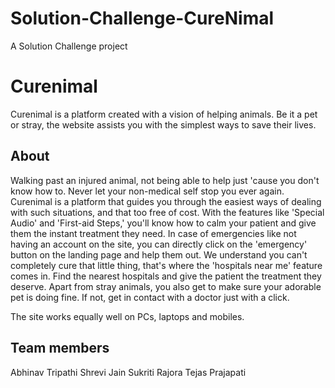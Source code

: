 # Solution-Challenge-CureNimal
A Solution Challenge project

# Curenimal 
Curenimal is a platform created with a vision of helping animals. Be it a pet or stray, the website assists you with the simplest ways to save their lives. 

## About

Walking past an injured animal, not being able to help just 'cause you don't know how to. Never let your non-medical self stop you ever again. Curenimal is a platform that guides you through the easiest ways of dealing with such situations, and that too free of cost. With the features like 'Special Audio' and 'First-aid Steps,' you'll know how to calm your patient and give them the instant treatment they need. In case of emergencies like not having an account on the site, you can directly click on the 'emergency' button on the landing page and help them out. We understand you can't completely cure that little thing, that's where the 'hospitals near me' feature comes in. Find the nearest hospitals and give the patient the treatment they deserve. Apart from stray animals, you also get to make sure your adorable pet is doing fine. If not, get in contact with a doctor just with a click. 

The site works equally well on PCs, laptops and mobiles. 


## Team members
Abhinav Tripathi 
Shrevi Jain
Sukriti Rajora 
Tejas Prajapati 

